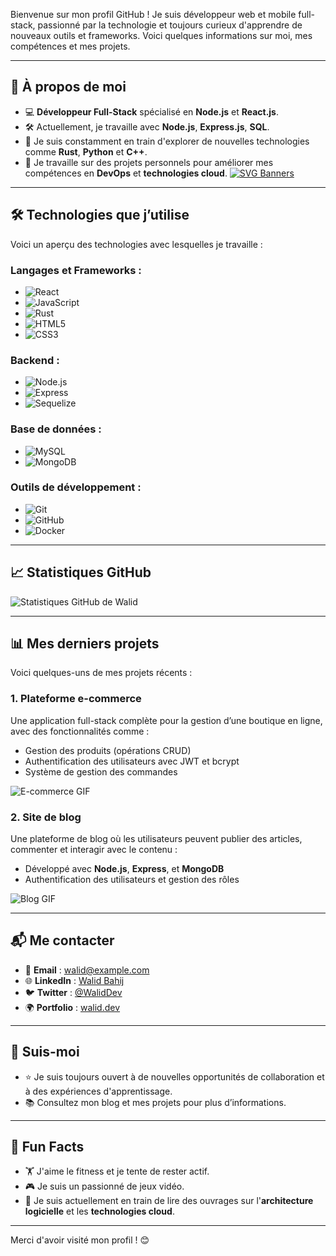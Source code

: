 Bienvenue sur mon profil GitHub ! Je suis développeur web et mobile full-stack, passionné par la technologie et toujours curieux d'apprendre de nouveaux outils et frameworks. Voici quelques informations sur moi, mes compétences et mes projets.

---

## 🚀 À propos de moi

- 💻 **Développeur Full-Stack** spécialisé en **Node.js** et **React.js**.
- 🛠 Actuellement, je travaille avec **Node.js**, **Express.js**, **SQL**.
- 🌱 Je suis constamment en train d'explorer de nouvelles technologies comme **Rust**, **Python** et **C++**.
- 🔭 Je travaille sur des projets personnels pour améliorer mes compétences en **DevOps** et **technologies cloud**.
[![SVG Banners](https://svg-banners.vercel.app/api?type=glitch&text1=Hello_World🤹&width=800&height=400)](https://github.com/Akshay090/svg-banners)

---

## 🛠 Technologies que j’utilise

Voici un aperçu des technologies avec lesquelles je travaille :

### **Langages et Frameworks** :

- ![React](https://img.shields.io/badge/React-61DAFB?style=for-the-badge&logo=react&logoColor=white)
- ![JavaScript](https://img.shields.io/badge/JavaScript-F7DF1E?style=for-the-badge&logo=javascript&logoColor=black)
- ![Rust](https://img.shields.io/badge/Rust-000000?style=for-the-badge&logo=rust&logoColor=white)
- ![HTML5](https://img.shields.io/badge/HTML5-E34F26?style=for-the-badge&logo=html5&logoColor=white)
- ![CSS3](https://img.shields.io/badge/CSS3-1572B6?style=for-the-badge&logo=css3&logoColor=white)

### **Backend** :

- ![Node.js](https://img.shields.io/badge/Node.js-339933?style=for-the-badge&logo=nodedotjs&logoColor=white)
- ![Express](https://img.shields.io/badge/Express-000000?style=for-the-badge&logo=express&logoColor=white)
- ![Sequelize](https://img.shields.io/badge/Sequelize-52B0E7?style=for-the-badge&logo=sequelize&logoColor=white)

### **Base de données** :

- ![MySQL](https://img.shields.io/badge/MySQL-4479A1?style=for-the-badge&logo=mysql&logoColor=white)
- ![MongoDB](https://img.shields.io/badge/MongoDB-47A248?style=for-the-badge&logo=mongodb&logoColor=white)

### **Outils de développement** :

- ![Git](https://img.shields.io/badge/Git-F05032?style=for-the-badge&logo=git&logoColor=white)
- ![GitHub](https://img.shields.io/badge/GitHub-181717?style=for-the-badge&logo=github&logoColor=white)
- ![Docker](https://img.shields.io/badge/Docker-2496ED?style=for-the-badge&logo=docker&logoColor=white)

---

## 📈 Statistiques GitHub

![Statistiques GitHub de Walid](https://github-readme-stats.vercel.app/api?username=WalidBahij&show_icons=true&hide_title=true&count_private=true&theme=radical)

---

## 📊 Mes derniers projets

Voici quelques-uns de mes projets récents :

### 1. **Plateforme e-commerce**
Une application full-stack complète pour la gestion d’une boutique en ligne, avec des fonctionnalités comme :
- Gestion des produits (opérations CRUD)
- Authentification des utilisateurs avec JWT et bcrypt
- Système de gestion des commandes

![E-commerce GIF](https://media.giphy.com/media/3o6Zt2XK9s39Di5xD2/giphy.gif)

### 2. **Site de blog**
Une plateforme de blog où les utilisateurs peuvent publier des articles, commenter et interagir avec le contenu :
- Développé avec **Node.js**, **Express**, et **MongoDB**
- Authentification des utilisateurs et gestion des rôles

![Blog GIF](https://media.giphy.com/media/l4KhQp8p7zyucZcxO/giphy.gif)

---

## 📬 Me contacter

- 📧 **Email** : [walid@example.com](mailto:walid@example.com)
- 🌐 **LinkedIn** : [Walid Bahij](https://linkedin.com/in/WalidBahij)
- 🐦 **Twitter** : [@WalidDev](https://twitter.com/WalidDev)
- 🌍 **Portfolio** : [walid.dev](https://walid.dev)

---

## 👀 Suis-moi

- ⭐️ Je suis toujours ouvert à de nouvelles opportunités de collaboration et à des expériences d'apprentissage.
- 📚 Consultez mon blog et mes projets pour plus d’informations.

---

## 📝 Fun Facts

- 🏋️ J'aime le fitness et je tente de rester actif.
- 🎮 Je suis un passionné de jeux vidéo.
- 📖 Je suis actuellement en train de lire des ouvrages sur l'**architecture logicielle** et les **technologies cloud**.

---

Merci d'avoir visité mon profil ! 😊
